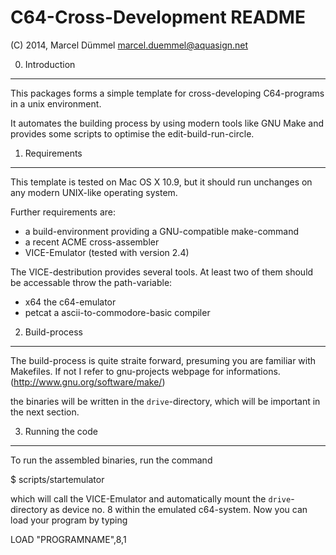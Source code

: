 C64-Cross-Development README
============================

(C) 2014, Marcel Dümmel marcel.duemmel@aquasign.net


0. Introduction
---------------

This packages forms a simple template for cross-developing C64-programs in a
unix environment.

It automates the building process by using modern tools like GNU Make and
provides some scripts to optimise the edit-build-run-circle.


1. Requirements
---------------

This template is tested on Mac OS X 10.9, but it should run unchanges on any
modern UNIX-like operating system.

Further requirements are:

   - a build-environment providing a GNU-compatible make-command
   - a recent ACME cross-assembler
   - VICE-Emulator (tested with version 2.4)

The VICE-destribution provides several tools. At least two of them should be 
accessable throw the path-variable:

   - x64	the c64-emulator
   - petcat	a ascii-to-commodore-basic compiler 


2. Build-process 
----------------

The build-process is quite straite forward, presuming you are familiar with
Makefiles. If not I refer to gnu-projects webpage for informations.
(http://www.gnu.org/software/make/)

the binaries will be written in the `drive`-directory, which will be important
in the next section.


3. Running the code
-------------------

To run the assembled binaries, run the command

$ scripts/startemulator

which will call the VICE-Emulator and automatically mount the `drive`-directory
as device no. 8 within the emulated c64-system. Now you can load your program
by typing

LOAD "PROGRAMNAME",8,1



